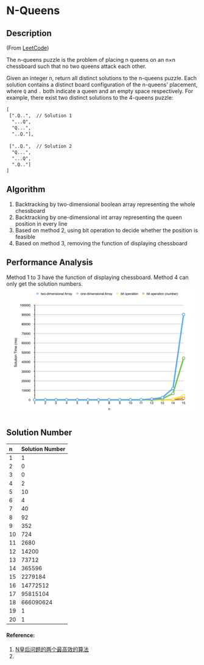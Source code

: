 # N-Queens
## Description
(From [LeetCode](https://leetcode.com/problems/n-queens/))

The n-queens puzzle is the problem of placing n queens on an n×n chessboard such that no two queens attack each other.

Given an integer n, return all distinct solutions to the n-queens puzzle.
Each solution contains a distinct board configuration of the n-queens' placement, where `Q` and `.` both indicate a queen
 and an empty space respectively.
For example, there exist two distinct solutions to the 4-queens puzzle:
```
[
 [".Q..",  // Solution 1
  "...Q",
  "Q...",
  "..Q."],

 ["..Q.",  // Solution 2
  "Q...",
  "...Q",
  ".Q.."]
]
```

## Algorithm
1. Backtracking by two-dimensional boolean array representing the whole chessboard
2. Backtracking by one-dimensional int array representing the queen position in every line
3. Based on method 2, using bit operation to decide whether the position is feasible
4. Based on method 3, removing the function of displaying chessboard

## Performance Analysis
Method 1 to 3 have the function of displaying chessboard.
Method 4 can only get the solution numbers.
![Method1to4](PerformanceAnalysis/performance1.png)

## Solution Number
|   n   | Solution Number |
| :---- | :--------- |
|   1   |  1         |
|   2   |  0         |
|   3   |  0         |
|   4   |  2         |
|   5   |  10        |
|   6   |  4         |
|   7   |  40        |
|   8   |  92        |
|   9   |  352       |
|   10  |  724       |
|   11  |  2680      |
|   12  |  14200     |
|   13  |  73712     |
|   14  |  365596    |
|   15  |  2279184   |
|   16  |  14772512  |
|   17  |  95815104  |
|   18  |  666090624 |
|   19  |  1         |
|   20  |  1         |


#### Reference: 
1. [N皇后问题的两个最高效的算法](http://blog.csdn.net/hackbuteer1/article/details/6657109)
2. 